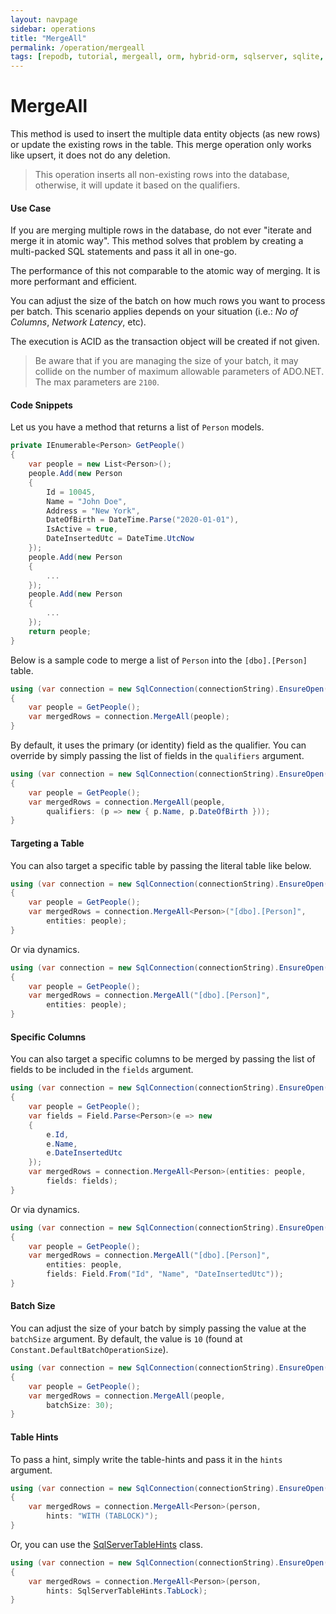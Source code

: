 ```yaml
---
layout: navpage
sidebar: operations
title: "MergeAll"
permalink: /operation/mergeall
tags: [repodb, tutorial, mergeall, orm, hybrid-orm, sqlserver, sqlite, mysql, postgresql]
---
```


# MergeAll

This method is used to insert the multiple data entity objects (as new rows) or update the existing rows in the table. This merge operation only works like upsert, it does not do any deletion.

> This operation inserts all non-existing rows into the database, otherwise, it will update it based on the qualifiers.

#### Use Case

If you are merging multiple rows in the database, do not ever "iterate and merge it in atomic way". This method solves that problem by creating a multi-packed SQL statements and pass it all in one-go.

The performance of this not comparable to the atomic way of merging. It is more performant and efficient.

You can adjust the size of the batch on how much rows you want to process per batch. This scenario applies depends on your situation (i.e.: *No of Columns*, *Network Latency*, etc).

The execution is ACID as the transaction object will be created if not given.

> Be aware that if you are managing the size of your batch, it may collide on the number of maximum allowable parameters of ADO.NET. The max parameters are `2100`.

#### Code Snippets

Let us you have a method that returns a list of `Person` models.

```csharp
private IEnumerable<Person> GetPeople()
{
	var people = new List<Person>();
	people.Add(new Person
	{
		Id = 10045,
		Name = "John Doe",
		Address = "New York",
		DateOfBirth = DateTime.Parse("2020-01-01"),
		IsActive = true,
		DateInsertedUtc = DateTime.UtcNow
	});
	people.Add(new Person
	{
		...
	});
	people.Add(new Person
	{
		...
	});
	return people;
}
```

Below is a sample code to merge a list of `Person` into the `[dbo].[Person]` table.

```csharp
using (var connection = new SqlConnection(connectionString).EnsureOpen())
{
	var people = GetPeople();
	var mergedRows = connection.MergeAll(people);
}
```

By default, it uses the primary (or identity) field as the qualifier. You can override by simply passing the list of fields in the `qualifiers` argument.

```csharp
using (var connection = new SqlConnection(connectionString).EnsureOpen())
{
	var people = GetPeople();
	var mergedRows = connection.MergeAll(people,
        qualifiers: (p => new { p.Name, p.DateOfBirth }));
}
```

#### Targeting a Table

You can also target a specific table by passing the literal table like below.

```csharp
using (var connection = new SqlConnection(connectionString).EnsureOpen())
{
	var people = GetPeople();
	var mergedRows = connection.MergeAll<Person>("[dbo].[Person]",
		entities: people);
}
```

Or via dynamics.

```csharp
using (var connection = new SqlConnection(connectionString).EnsureOpen())
{
	var people = GetPeople();
	var mergedRows = connection.MergeAll("[dbo].[Person]",
		entities: people);
}
```

#### Specific Columns

You can also target a specific columns to be merged by passing the list of fields to be included in the `fields` argument.

```csharp
using (var connection = new SqlConnection(connectionString).EnsureOpen())
{
	var people = GetPeople();
    var fields = Field.Parse<Person>(e => new
    {
        e.Id,
        e.Name,
        e.DateInsertedUtc
    });
	var mergedRows = connection.MergeAll<Person>(entities: people,
		fields: fields);
}
```

Or via dynamics.

```csharp
using (var connection = new SqlConnection(connectionString).EnsureOpen())
{
	var people = GetPeople();
	var mergedRows = connection.MergeAll("[dbo].[Person]",
		entities: people,
		fields: Field.From("Id", "Name", "DateInsertedUtc"));
}
```

#### Batch Size

You can adjust the size of your batch by simply passing the value at the `batchSize` argument. By default, the value is `10` (found at `Constant.DefaultBatchOperationSize`).

```csharp
using (var connection = new SqlConnection(connectionString).EnsureOpen())
{
	var people = GetPeople();
	var mergedRows = connection.MergeAll(people,
		batchSize: 30);
}
```

#### Table Hints

To pass a hint, simply write the table-hints and pass it in the `hints` argument.

```csharp
using (var connection = new SqlConnection(connectionString).EnsureOpen())
{
	var mergedRows = connection.MergeAll<Person>(person,
		hints: "WITH (TABLOCK)");
}
```

Or, you can use the [SqlServerTableHints](/class/sqlservertablehints) class.

```csharp
using (var connection = new SqlConnection(connectionString).EnsureOpen())
{
	var mergedRows = connection.MergeAll<Person>(person,
		hints: SqlServerTableHints.TabLock);
}
```
